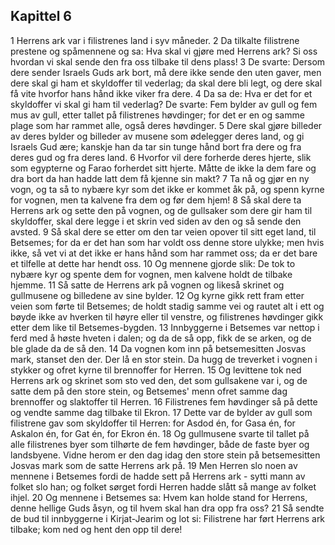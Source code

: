 ## Kapittel 6

1 Herrens ark var i filistrenes land i syv måneder.
2 Da tilkalte filistrene prestene og spåmennene og sa: Hva skal vi gjøre med Herrens ark? Si oss hvordan vi skal sende den fra oss tilbake til dens plass!
3 De svarte: Dersom dere sender Israels Guds ark bort, må dere ikke sende den uten gaver, men dere skal gi ham et skyldoffer til vederlag; da skal dere bli legt, og dere skal få vite hvorfor hans hånd ikke viker fra dere.
4 Da sa de: Hva er det for et skyldoffer vi skal gi ham til vederlag? De svarte: Fem bylder av gull og fem mus av gull, etter tallet på filistrenes høvdinger; for det er en og samme plage som har rammet alle, også deres høvdinger.
5 Dere skal gjøre billeder av deres bylder og billeder av musene som ødelegger deres land, og gi Israels Gud ære; kanskje han da tar sin tunge hånd bort fra dere og fra deres gud og fra deres land.
6 Hvorfor vil dere forherde deres hjerte, slik som egypterne og Farao forherdet sitt hjerte. Måtte de ikke la dem fare og dra bort da han hadde latt dem få kjenne sin makt?
7 Ta nå og gjør en ny vogn, og ta så to nybære kyr som det ikke er kommet åk på, og spenn kyrne for vognen, men ta kalvene fra dem og før dem hjem!
8 Så skal dere ta Herrens ark og sette den på vognen, og de gullsaker som dere gir ham til skyldoffer, skal dere legge i et skrin ved siden av den og så sende den avsted.
9 Så skal dere se etter om den tar veien opover til sitt eget land, til Betsemes; for da er det han som har voldt oss denne store ulykke; men hvis ikke, så vet vi at det ikke er hans hånd som har rammet oss; da er det bare et tilfelle at dette har hendt oss.
10 Og mennene gjorde slik: De tok to nybære kyr og spente dem for vognen, men kalvene holdt de tilbake hjemme.
11 Så satte de Herrens ark på vognen og likeså skrinet og gullmusene og billedene av sine bylder.
12 Og kyrne gikk rett fram etter veien som førte til Betsemes; de holdt stadig samme vei og rautet alt i ett og bøyde ikke av hverken til høyre eller til venstre, og filistrenes høvdinger gikk etter dem like til Betsemes-bygden.
13 Innbyggerne i Betsemes var nettop i ferd med å høste hveten i dalen; og da de så opp, fikk de se arken, og de ble glade da de så den.
14 Da vognen kom inn på betsemesitten Josvas mark, stanset den der. Der lå en stor stein. Da hugg de treverket i vognen i stykker og ofret kyrne til brennoffer for Herren.
15 Og levittene tok ned Herrens ark og skrinet som sto ved den, det som gullsakene var i, og de satte dem på den store stein, og Betsemes' menn ofret samme dag brennoffer og slaktoffer til Herren.
16 Filistrenes fem høvdinger så på dette og vendte samme dag tilbake til Ekron.
17 Dette var de bylder av gull som filistrene gav som skyldoffer til Herren: for Asdod én, for Gasa én, for Askalon én, for Gat én, for Ekron én.
18 Og gullmusene svarte til tallet på alle filistrenes byer som tilhørte de fem høvdinger, både de faste byer og landsbyene. Vidne herom er den dag idag den store stein på betsemesitten Josvas mark som de satte Herrens ark på.
19 Men Herren slo noen av mennene i Betsemes fordi de hadde sett på Herrens ark - sytti mann av folket slo han; og folket sørget fordi Herren hadde slått så mange av folket ihjel.
20 Og mennene i Betsemes sa: Hvem kan holde stand for Herrens, denne hellige Guds åsyn, og til hvem skal han dra opp fra oss?
21 Så sendte de bud til innbyggerne i Kirjat-Jearim og lot si: Filistrene har ført Herrens ark tilbake; kom ned og hent den opp til dere!
